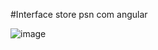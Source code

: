 #Interface store psn com angular 

![image](https://github.com/riverson98/Psn-store/assets/89596532/caa2dc6c-ab19-41c3-bbf7-40147f59fb91)
